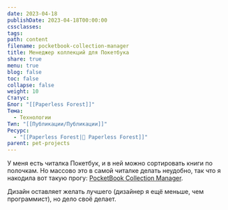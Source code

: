 ```yaml
---
date: 2023-04-18
publishDate: 2023-04-18T00:00:00
cssclasses: 
tags: 
path: content
filename: pocketbook-collection-manager
title: Менеджер коллекций для Покетбука
share: true
menu: true
blog: false
toc: false
collapse: false
weight: 10
Статус: 
Блог: "[[Paperless Forest]]"
Тема:
  - Технологии
Тип: "[[Публикации/Публикации]]"
Ресурс:
  - "[[Paperless Forest|🌱 Paperless Forest]]"
parent: pet-projects
---
```



У меня есть читалка Покетбук, и в ней можно сортировать книги по полочкам. Но массово это в самой читалке делать неудобно, так что я накодила вот такую прогу: [PocketBook Collection Manager](https://github.com/anareaty/PocketBook_Collection_Manager).

Дизайн оставляет желать лучшего (дизайнер я ещё меньше, чем программист), но дело своё делает.
